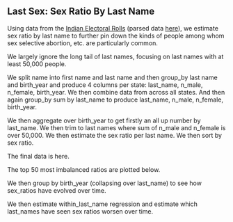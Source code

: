## Last Sex: Sex Ratio By Last Name

Using data from the [Indian Electoral Rolls](https://github.com/in-rolls/electoral_rolls) (parsed data [here](https://dataverse.harvard.edu/dataset.xhtml?persistentId=doi:10.7910/DVN/MUEGDT)), we estimate sex ratio by last name to further pin down the kinds of people among whom sex selective abortion, etc. are particularly common. 

We largely ignore the long tail of last names, focusing on last names with at least 50,000 people. 

We split name into first name and last name and then group_by last name and birth_year and produce 4 columns per state: last_name, n_male, n_female, birth_year. We then combine data from across all states. And then again group_by sum by last_name to produce last_name, n_male, n_female, birth_year.

We then aggregate over birth_year to get firstly an all up number by last_name.
We then trim to last names where sum of n_male and n_female is over 50,000. We then estimate the sex ratio per last name. We then sort by sex ratio.

The final data is here. 

The top 50 most imbalanced ratios are plotted below.

We then group by birth_year (collapsing over last_name) to see how sex_ratios have evolved over time.

We then estimate within_last_name regression and estimate which last_names have seen sex ratios worsen over time.







